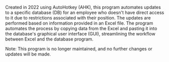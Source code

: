 Created in 2022 using AutoHotkey (AHK), this program automates updates to a specific database (DB) for an employee who doesn't have direct access to it due to restrictions associated with their position.
The updates are performed based on information provided in an Excel file. The program automates the process by copying data from the Excel and pasting it into the database's graphical user interface (GUI), streamlining the workflow between Excel and the database program.

Note: This program is no longer maintained, and no further changes or updates will be made.

